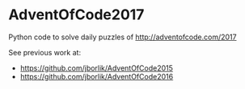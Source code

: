 # AdventOfCode2017
Python code to solve daily puzzles of http://adventofcode.com/2017


See previous work at:
* https://github.com/jborlik/AdventOfCode2015
* https://github.com/jborlik/AdventOfCode2016